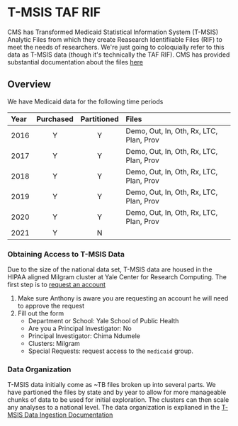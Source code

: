 # T-MSIS TAF RIF

CMS has Transformed Medicaid Statistical Information System (T-MSIS) Analytic Files from which they create Reasearch Identifiiable Files (RIF) to meet the needs of researchers. We're just going to coloquially refer to this data as T-MSIS data (though it's technically the TAF RIF). CMS has provided substantial documentation about the files [here](https://www.medicaid.gov/medicaid/data-systems/macbis/medicaid-chip-research-files/transformed-medicaid-statistical-information-system-t-msis-analytic-files-taf/index.html)

## Overview

We have Medicaid data for the following time periods

| Year  |   Purchased  | Partitioned  | Files       |
| :---- | :----------: | :----------: | :---------- |
| 2016  |  Y           | Y            | Demo, Out, In, Oth, Rx, LTC, Plan, Prov |
| 2017  |  Y           | Y            | Demo, Out, In, Oth, Rx, LTC, Plan, Prov |
| 2018  |  Y           | Y            | Demo, Out, In, Oth, Rx, LTC, Plan, Prov |
| 2019  |  Y           | Y            | Demo, Out, In, Oth, Rx, LTC, Plan, Prov |
| 2020  |  Y           | Y            | Demo, Out, In, Oth, Rx, LTC, Plan, Prov |
| 2021  |  Y           | N            | |

### Obtaining Access to T-MSIS Data
Due to the size of the national data set, T-MSIS data are housed in the HIPAA aligned Milgram cluster at Yale Center for Research Computing. The first step is to [request an account](https://research.computing.yale.edu/support/hpc/account-request)

1. Make sure Anthony is aware you are requesting an account he will need to approve the request
2. Fill out the form
	- Department or School: Yale School of Public Health
	- Are you a Principal Investigator: No
	- Principal Investigator: Chima Ndumele
	- Clusters: Milgram
	- Special Requests: request access to the `medicaid` group.

### Data Organization

T-MSIS data initially come as ~TB files broken up into several parts. We have partioned the files by state and by year to allow for more manageable chunks of data to be used for initial exploration. The clusters can then scale any analyses to a national level. The data organization is explianed in the [T-MSIS Data Ingestion Documentation](https://yale-medicaid.github.io/TMSIS_data_documentation/)

